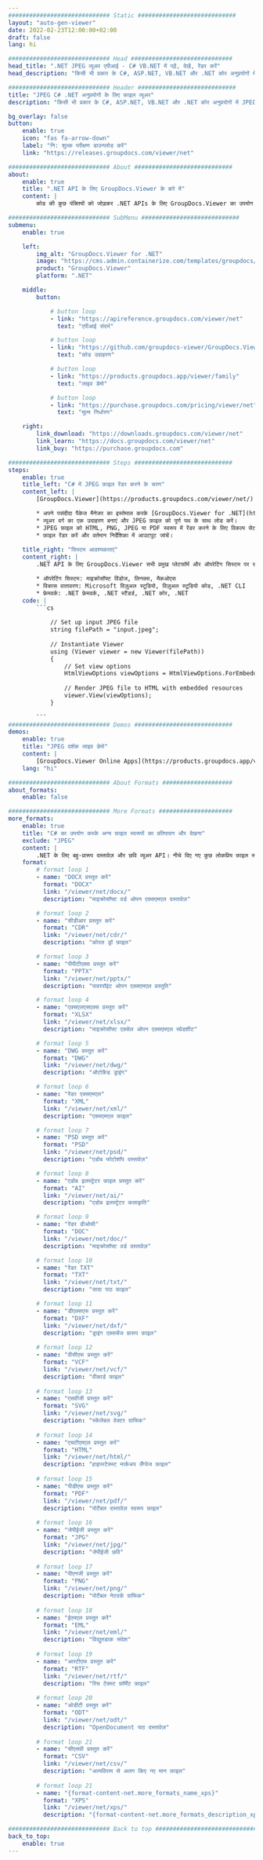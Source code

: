 ```yaml
---
############################# Static ############################
layout: "auto-gen-viewer"
date: 2022-02-23T12:00:00+02:00
draft: false
lang: hi

############################# Head #############################
head_title: ".NET JPEG व्यूअर एपीआई - C# VB.NET में पढ़ें, देखें, रेंडर करें"
head_description: "किसी भी प्रकार के C#, ASP.NET, VB.NET और .NET कोर अनुप्रयोगों में JPEG को पढ़ने, प्रस्तुत करने और प्रदर्शित करने के लिए .NET दस्तावेज़ व्यूअर API।"

############################# Header ############################
title: "JPEG C# .NET अनुप्रयोगों के लिए फ़ाइल व्यूअर" 
description: "किसी भी प्रकार के C#, ASP.NET, VB.NET और .NET कोर अनुप्रयोगों में JPEG फ़ाइल को पढ़ने, प्रस्तुत करने और प्रदर्शित करने के लिए .NET दस्तावेज़ व्यूअर API। एचटीएमएल 5, पीडीएफ में या कोड की कुछ पंक्तियों का उपयोग करके एक छवि के रूप में प्रस्तुत की गई फ़ाइलों को सही स्वरूपण और लेआउट के साथ देखें।" 

bg_overlay: false
button:
    enable: true
    icon: "fas fa-arrow-down"
    label: "नि: शुल्क परीक्षण डाउनलोड करें"
    link: "https://releases.groupdocs.com/viewer/net"

############################# About ############################
about:
    enable: true
    title: ".NET API के लिए GroupDocs.Viewer के बारे में" 
    content: |
        कोड की कुछ पंक्तियों को जोड़कर .NET APIs के लिए GroupDocs.Viewer का उपयोग करके अपने .NET अनुप्रयोगों में 190+ लोकप्रिय दस्तावेज़ स्वरूपों को देखना प्रारंभ करें। डेवलपर्स HTML5, छवि या पीडीएफ मोड में आसानी से पीडीएफ, वर्ड प्रोसेसिंग, एक्सेल स्प्रेडशीट, प्रेजेंटेशन, विसिओ, प्रोजेक्ट, आउटलुक और कई अन्य लोकप्रिय दस्तावेज़ प्रारूप प्रदर्शित कर सकते हैं। दस्तावेज़ रेंडरिंग तेज़ है, मूल स्रोत फ़ाइल के समान है, और इसके लिए अतिरिक्त सॉफ़्टवेयर या किसी अन्य बाहरी लाइब्रेरी को स्थापित करने की आवश्यकता नहीं है।

############################# SubMenu ############################
submenu:
    enable: true

    left:
        img_alt: "GroupDocs.Viewer for .NET"
        image: "https://cms.admin.containerize.com/templates/groupdocs/images/product-logos/90x90-noborder/groupdocs-viewer-net.png"
        product: "GroupDocs.Viewer"
        platform: ".NET"

    middle:
        button:

            # button loop
            - link: "https://apireference.groupdocs.com/viewer/net"
              text: "एपीआई संदर्भ"

            # button loop
            - link: "https://github.com/groupdocs-viewer/GroupDocs.Viewer-for-.NET"
              text: "कोड उदाहरण"

            # button loop
            - link: "https://products.groupdocs.app/viewer/family"
              text: "लाइव डेमो"

            # button loop
            - link: "https://purchase.groupdocs.com/pricing/viewer/net"
              text: "मूल्य निर्धारण"

    right:
        link_download: "https://downloads.groupdocs.com/viewer/net"
        link_learn: "https://docs.groupdocs.com/viewer/net"
        link_buy: "https://purchase.groupdocs.com"

############################# Steps ############################
steps:
    enable: true
    title_left: "C# में JPEG फ़ाइल रेंडर करने के चरण" 
    content_left: |
        [GroupDocs.Viewer](https://products.groupdocs.com/viewer/net/) से आप कुछ चरणों में JPEG को HTML, JPEG, PNG या PDF में रेंडर कर सकते हैं।

        * अपने पसंदीदा पैकेज मैनेजर का इस्तेमाल करके [GroupDocs.Viewer for .NET](https://www.nuget.org/packages/groupdocs.viewer) इंस्टॉल करें। 
        * व्यूअर वर्ग का एक उदाहरण बनाएं और JPEG फ़ाइल को पूर्ण पथ के साथ लोड करें। 
        * JPEG फ़ाइल को HTML, PNG, JPEG या PDF स्वरूप में रेंडर करने के लिए विकल्प सेट करें। 
        * फ़ाइल रेंडर करें और वर्तमान निर्देशिका में आउटपुट जांचें। 
        
    title_right: "सिस्टम आवश्यकताएं" 
    content_right: |
        .NET API के लिए GroupDocs.Viewer सभी प्रमुख प्लेटफॉर्म और ऑपरेटिंग सिस्टम पर समर्थित हैं। नीचे दिए गए कोड को निष्पादित करने से पहले, कृपया सुनिश्चित करें कि आपके सिस्टम पर निम्नलिखित पूर्वापेक्षाएँ स्थापित हैं।

        * ऑपरेटिंग सिस्टम: माइक्रोसॉफ्ट विंडोज, लिनक्स, मैकओएस 
        * विकास वातावरण: Microsoft विज़ुअल स्टूडियो, विज़ुअल स्टूडियो कोड, .NET CLI 
        * फ्रेमवर्क: .NET फ्रेमवर्क, .NET स्टैंडर्ड, .NET कोर, .NET 
    code: |
        ```cs
                        
            // Set up input JPEG file
            string filePath = "input.jpeg";
        
            // Instantiate Viewer
            using (Viewer viewer = new Viewer(filePath))
            {
            	// Set view options 
            	HtmlViewOptions viewOptions = HtmlViewOptions.ForEmbeddedResources();
                    
            	// Render JPEG file to HTML with embedded resources
            	viewer.View(viewOptions);
            }
             
        ```
############################# Demos ############################
demos:
    enable: true
    title: "JPEG दर्शक लाइव डेमो"
    content: |
        [GroupDocs.Viewer Online Apps](https://products.groupdocs.app/viewer/jpeg) वेबसाइट पर जाकर अभी JPEG फ़ाइल देखें।
    lang: "hi"

############################# About Formats ####################
about_formats:
    enable: false

############################# More Formats #####################
more_formats:
    enable: true
    title: "C# का उपयोग करके अन्य फ़ाइल स्वरूपों का प्रतिपादन और देखना"
    exclude: "JPEG"
    content: |
        .NET के लिए बहु-प्रारूप दस्तावेज़ और छवि व्यूअर API। नीचे दिए गए कुछ लोकप्रिय फ़ाइल स्वरूपों को बिना किसी बाहरी दर्शकों के देखें।
    format: 
        # format loop 1
        - name: "DOCX प्रस्तुत करें"
          format: "DOCX"
          link: "/viewer/net/docx/"
          description: "माइक्रोसॉफ्ट वर्ड ओपन एक्सएमएल दस्तावेज़" 

        # format loop 2
        - name: "सीडीआर प्रस्तुत करें" 
          format: "CDR"
          link: "/viewer/net/cdr/"
          description: "कोरल ड्रॉ फ़ाइल" 

        # format loop 3
        - name: "पीपीटीएक्स प्रस्तुत करें"
          format: "PPTX"
          link: "/viewer/net/pptx/"
          description: "पावरपॉइंट ओपन एक्सएमएल प्रस्तुति" 

        # format loop 4
        - name: "एक्सएलएसएक्स प्रस्तुत करें"
          format: "XLSX"
          link: "/viewer/net/xlsx/"
          description: "माइक्रोसॉफ्ट एक्सेल ओपन एक्सएमएल स्प्रेडशीट" 

        # format loop 5
        - name: "DWG प्रस्तुत करें"
          format: "DWG"
          link: "/viewer/net/dwg/"
          description: "ऑटोकैड ड्राइंग"

        # format loop 6
        - name: "रेंडर एक्सएमएल"
          format: "XML"
          link: "/viewer/net/xml/"
          description: "एक्सएमएल फ़ाइल"

        # format loop 7
        - name: "PSD प्रस्तुत करें"
          format: "PSD"
          link: "/viewer/net/psd/"
          description: "एडोब फोटोशॉप दस्तावेज़"

        # format loop 8
        - name: "एडोब इलस्ट्रेटर फ़ाइल प्रस्तुत करें"
          format: "AI"
          link: "/viewer/net/ai/"
          description: "एडोब इलस्ट्रेटर कलाकृति"

        # format loop 9
        - name: "रेंडर डीओसी"
          format: "DOC"
          link: "/viewer/net/doc/"
          description: "माइक्रोसॉफ्ट वर्ड दस्तावेज़" 

        # format loop 10
        - name: "रेंडर TXT" 
          format: "TXT"
          link: "/viewer/net/txt/"
          description: "सादा पाठ फ़ाइल" 

        # format loop 11
        - name: "डीएक्सएफ प्रस्तुत करें" 
          format: "DXF"
          link: "/viewer/net/dxf/"
          description: "ड्राइंग एक्सचेंज प्रारूप फ़ाइल"  
          
        # format loop 12
        - name: "वीसीएफ प्रस्तुत करें"
          format: "VCF"
          link: "/viewer/net/vcf/"
          description: "वीकार्ड फ़ाइल"  
              
        # format loop 13
        - name: "एसवीजी प्रस्तुत करें"
          format: "SVG"
          link: "/viewer/net/svg/"
          description: "स्केलेबल वेक्टर ग्राफिक" 
          
        # format loop 14
        - name: "एचटीएमएल प्रस्तुत करें"
          format: "HTML"
          link: "/viewer/net/html/"
          description: "हाइपरटेक्स्ट मार्कअप लैंग्वेज फ़ाइल" 
          
        # format loop 15
        - name: "पीडीएफ प्रस्तुत करें"
          format: "PDF"
          link: "/viewer/net/pdf/"
          description: "पोर्टेबल दस्तावेज़ स्वरूप फ़ाइल"
          
        # format loop 16
        - name: "जेपीईजी प्रस्तुत करें"
          format: "JPG"
          link: "/viewer/net/jpg/"
          description: "जेपीईजी छवि"
          
        # format loop 17
        - name: "पीएनजी प्रस्तुत करें"
          format: "PNG"
          link: "/viewer/net/png/"
          description: "पोर्टेबल नेटवर्क ग्राफिक" 
          
        # format loop 18
        - name: "ईएमएल प्रस्तुत करें"
          format: "EML"
          link: "/viewer/net/eml/"
          description: "विद्युतडाक संदेश" 
          
        # format loop 19
        - name: "आरटीएफ प्रस्तुत करें"
          format: "RTF"
          link: "/viewer/net/rtf/"
          description: "रिच टेक्स्ट फ़ॉर्मेट फ़ाइल" 
          
        # format loop 20
        - name: "ओडीटी प्रस्तुत करें"
          format: "ODT"
          link: "/viewer/net/odt/"
          description: "OpenDocument पाठ दस्तावेज़" 
          
        # format loop 21
        - name: "सीएसवी प्रस्तुत करें"
          format: "CSV"
          link: "/viewer/net/csv/"
          description: "अल्पविराम से अलग किए गए मान फ़ाइल" 
          
        # format loop 21
        - name: "{format-content-net.more_formats_name_xps}"
          format: "XPS"
          link: "/viewer/net/xps/"
          description: "{format-content-net.more_formats_description_xps}" 

############################# Back to top ###############################
back_to_top:
    enable: true
---
```

